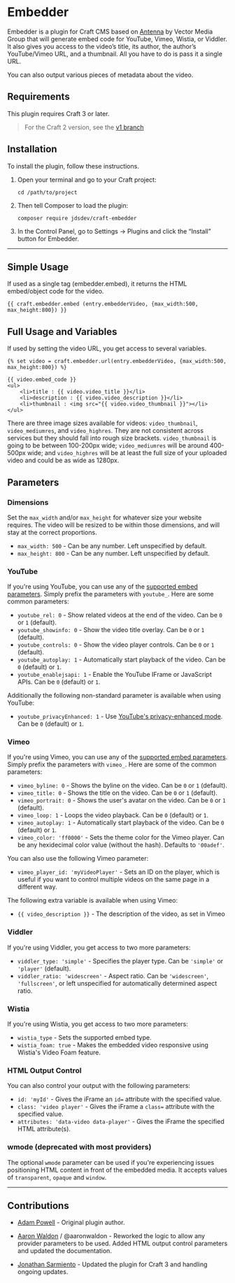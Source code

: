 # Embedder

Embedder is a plugin for Craft CMS based on [Antenna](https://github.com/vector/Antenna) by Vector Media Group that will generate embed code for YouTube, Vimeo, Wistia, or Viddler. It also gives you access to the video’s title, its author, the author’s YouTube/Vimeo URL, and a thumbnail. All you have to do is pass it a single URL.

You can also output various pieces of metadata about the video.

## Requirements

This plugin requires Craft 3 or later.

> For the Craft 2 version, see the [v1 branch](https://github.com/jdsdev/Embedder/tree/v1)

## Installation

To install the plugin, follow these instructions.

1.  Open your terminal and go to your Craft project:

        cd /path/to/project

2.  Then tell Composer to load the plugin:

        composer require jdsdev/craft-embedder

3.  In the Control Panel, go to Settings → Plugins and click the “Install” button for Embedder.

---

## Simple Usage

If used as a single tag (embedder.embed), it returns the HTML embed/object code for the video.

```twig
{{ craft.embedder.embed (entry.embedderVideo, {max_width:500, max_height:800}) }}
```

## Full Usage and Variables

If used by setting the video URL, you get access to several variables.

```twig
{% set video = craft.embedder.url(entry.embedderVideo, {max_width:500, max_height:800}) %}

{{ video.embed_code }}
<ul>
    <li>title : {{ video.video_title }}</li>
    <li>description : {{ video.video_description }}</li>
    <li>thumbnail : <img src="{{ video.video_thumbnail }}"></li>
</ul>
```

There are three image sizes available for videos: `video_thumbnail`, `video_mediumres`, and `video_highres`. They are not consistent across services but they should fall into rough size brackets. `video_thumbnail` is going to be between 100-200px wide; `video_mediumres` will be around 400-500px wide; and `video_highres` will be at least the full size of your uploaded video and could be as wide as 1280px.

## Parameters

### Dimensions

Set the `max_width` and/or `max_height` for whatever size your website requires. The video will be resized to be within those dimensions, and will stay at the correct proportions.

- `max_width: 500` - Can be any number. Left unspecified by default.
- `max_height: 800` - Can be any number. Left unspecified by default.

### YouTube

If you're using YouTube, you can use any of the [supported embed parameters](https://developers.google.com/youtube/player_parameters#Parameters). Simply prefix the parameters with `youtube_`. Here are some common parameters:

- `youtube_rel: 0` - Show related videos at the end of the video. Can be `0` or `1` (default).
- `youtube_showinfo: 0` - Show the video title overlay. Can be `0` or `1` (default).
- `youtube_controls: 0` - Show the video player controls. Can be `0` or `1` (default).
- `youtube_autoplay: 1` - Automatically start playback of the video. Can be `0` (default) or `1`.
- `youtube_enablejsapi: 1` - Enable the YouTube IFrame or JavaScript APIs. Can be `0` (default) or `1`.

Additionally the following non-standard parameter is available when using YouTube:

- `youtube_privacyEnhanced: 1` - Use [YouTube's privacy-enhanced mode](https://support.google.com/youtube/answer/171780#zippy=%2Cturn-on-privacy-enhanced-mode). Can be `0` (default) or `1`.

### Vimeo

If you're using Vimeo, you can use any of the [supported embed parameters](https://github.com/vimeo/player.js#embed-options). Simply prefix the parameters with `vimeo_`. Here are some of the common parameters:

- `vimeo_byline: 0` - Shows the byline on the video. Can be `0` or `1` (default).
- `vimeo_title: 0` - Shows the title on the video. Can be `0` or `1` (default).
- `vimeo_portrait: 0` - Shows the user's avatar on the video. Can be `0` or `1` (default).
- `vimeo_loop: 1` - Loops the video playback. Can be `0` (default) or `1`.
- `vimeo_autoplay: 1` - Automatically start playback of the video. Can be `0` (default) or `1`.
- `vimeo_color: 'ff0000'` - Sets the theme color for the Vimeo player. Can be any hexidecimal color value (without the hash). Defaults to `'00adef'`.

You can also use the following Vimeo parameter:

- `vimeo_player_id: 'myVideoPlayer'` - Sets an ID on the player, which is useful if you want to control multiple videos on the same page in a different way.

The following extra variable is available when using Vimeo:

- `{{ video_description }}` - The description of the video, as set in Vimeo

### Viddler

If you're using Viddler, you get access to two more parameters:

- `viddler_type: 'simple'` - Specifies the player type. Can be `'simple'` or `'player'` (default).
- `viddler_ratio: 'widescreen'` - Aspect ratio. Can be `'widescreen'`, `'fullscreen'`, or left unspecified for automatically determined aspect ratio.

### Wistia

If you're using Wistia, you get access to two more parameters:

- `wistia_type` - Sets the supported embed type.
- `wistia_foam: true` - Makes the embedded video responsive using Wistia's Video Foam feature.

### HTML Output Control

You can also control your output with the following parameters:

- `id: 'myId'` - Gives the iFrame an `id=` attribute with the specified value.
- `class: 'video player'` - Gives the iFrame a `class=` attribute with the specified value.
- `attributes: 'data-video data-player'` - Gives the iFrame the specified HTML attribute(s).

### wmode (deprecated with most providers)

The optional `wmode` parameter can be used if you're experiencing issues positioning HTML content in front of the embedded media. It accepts values of `transparent`, `opaque` and `window`.

---

## Contributions

- [Adam Powell](https://github.com/A-P) - Original plugin author.

- [Aaron Waldon](https://github.com/aaronwaldon) / @aaronwaldon - Reworked the logic to allow any provider parameters to be used. Added HTML output control parameters and updated the documentation.

- [Jonathan Sarmiento](https://github.com/jdsdev) - Updated the plugin for Craft 3 and handling ongoing updates.
